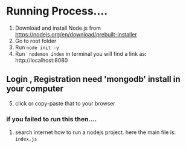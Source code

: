 # Running Process....
1. Download and install Node.js from https://nodejs.org/en/download/prebuilt-installer
2. Go to root folder
3. Run ```node init -y```
4. Run ``` nodemon index```
in terminal you will find a link as: http://localhost:8080
## Login , Registration need 'mongodb' install in your computer
5. click or copy-paste that to your browser
### if you failed to run this then....
 1. search internet how to run a nodejs project. here the main file is:  ```index.js```
